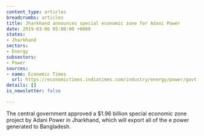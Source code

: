 ```yaml
---
content_type: articles
breadcrumbs: articles
title: Jharkhand announces special economic zone for Adani Power
date: 2019-03-06 05:00:00 +0000
states:
- Jharkhand
sectors:
- Energy
subsectors:
- Power
sources:
- name: Economic Times
  url: https://economictimes.indiatimes.com/industry/energy/power/govt-approves-adani-powers-rs-14000-cr-jharkhand-sez-project/articleshow/68240390.cms
details: []
is_newsletter: false

---
```

The central government approved a $1.96 billion special economic zone project by Adani Power in Jharkhand, which will export all of the e power generated to Bangladesh.
